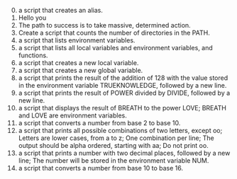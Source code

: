 0. a script that creates an alias.
1. Hello you
2. The path to success is to take massive, determined action.
3. Create a script that counts the number of directories in the PATH.
4. a script that lists environment variables.
5. a script that lists all local variables and environment variables, and functions.
 6. a script that creates a new local variable.
7. a script that creates a new global variable.
8. a script that prints the result of the addition of 128 with the value stored in the environment variable TRUEKNOWLEDGE, followed by a new line.
9. a script that prints the result of POWER divided by DIVIDE, followed by a new line.
10. a script that displays the result of BREATH to the power LOVE; BREATH and LOVE are environment variables.
11. a script that converts a number from base 2 to base 10.
12. a script that prints all possible combinations of two letters, except oo; Letters are lower cases, from a to z; 
One combination per line; The output should be alpha ordered, starting with aa; Do not print oo.
13. a script that prints a number with two decimal places, followed by a new line; The number will be stored in the environment variable NUM.
100. a script that converts a number from base 10 to base 16.
